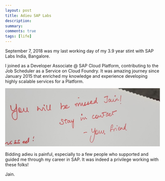 ```yaml
---
layout: post
title: Adieu SAP Labs
description: 
summary: 
comments: true
tags: [life]
---
```


September 7, 2018 was my last working day of my 3.9 year stint with SAP Labs India, Bangalore.

I joined as a Developer Associate @ SAP Cloud Platform, contributing to the Job Scheduler as a Service on Cloud Foundry. It was amazing journey since January 2015 that enriched my knowledge and experience developing highly scalable services for a Platform. 

![message](/assets/images/sap-message.jpg)

Bidding adieu is painful, especially to a few people who supported and guided me through my career in SAP. It was indeed a privilege working with these folks!

Jain.